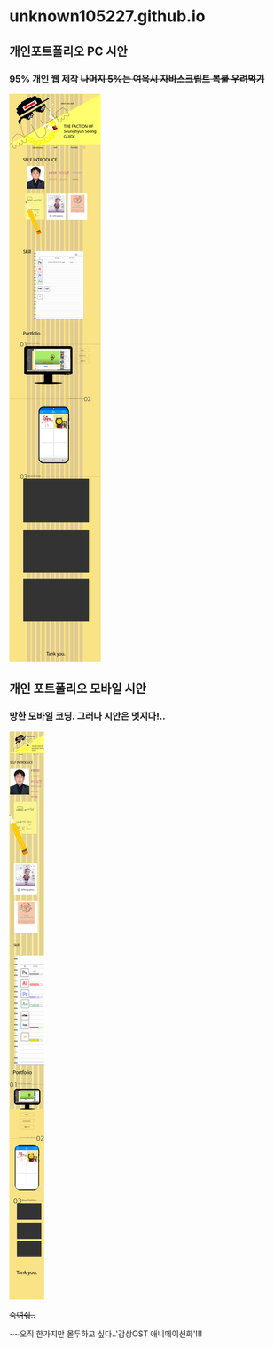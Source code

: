 # unknown105227.github.io



## 개인포트폴리오 PC 시안
### **95%** 개인 웹 제작 ~~나머지 5%는 여윽시 자바스크립트 복붙 우려먹기~~


![ㅁㄴㅇㄹ](./images/SSH_PC_web.png)


## 개인 포트폴리오 모바일 시안
### 망한 모바일 코딩. 그러나 시안은 멋지다!..


![망한 모바일 그러나 시안은 멋지다!..](./images/SSH_mobile_web.png)



~~죽여줘..~~


~~오직 한가지만 몰두하고  싶다..'감상OST 애니메이션화'!!!

